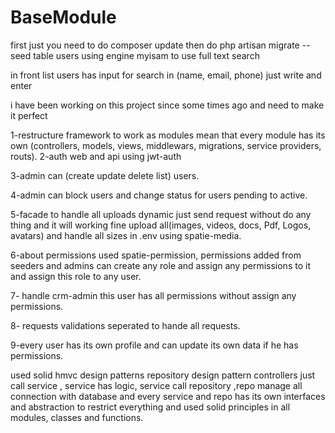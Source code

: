 # BaseModule
first just you need to do composer update then do php artisan migrate --seed
table users using engine myisam to use full text search

in front list users has input for search in (name, email, phone) just write and enter

i have been working on this project since some times ago and need to make it perfect

1-restructure framework to work as modules mean that every module has its own (controllers, models, views, middlewars, migrations, service providers, routs).
2-auth web and api using jwt-auth

3-admin can (create update delete list) users.

4-admin can block users and change status for users pending to active.

5-facade to handle all uploads dynamic just send request without do any thing and it will working fine upload all(images, videos, docs, Pdf, Logos, avatars) and handle all sizes in .env using spatie-media.

6-about permissions used spatie-permission, permissions added from seeders and admins can create any role and assign any permissions to it and assign this role to any user.

7- handle crm-admin this user has all permissions without assign any permissions.

8- requests validations seperated to hande all requests.

9-every user has its own profile and can update its own data if he has permissions.

used solid hmvc design patterns repository design pattern controllers just call service , service has logic, service call repository ,repo manage all connection with database and every service and repo has its own interfaces and abstraction to restrict everything and used solid principles in all modules, classes and functions.
